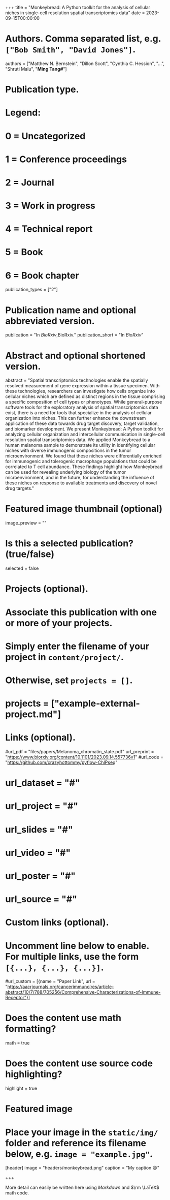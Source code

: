 +++
title = "Monkeybread: A Python toolkit for the analysis of cellular niches in single-cell resolution spatial transcriptomics data"
date = 2023-09-15T00:00:00

# Authors. Comma separated list, e.g. `["Bob Smith", "David Jones"]`.
authors = ["Matthew N. Bernstein", "Dillon Scott", "Cynthia C. Hession", "...",  "Shruti Malu", "**Ming Tang#**"]

# Publication type.
# Legend:
# 0 = Uncategorized
# 1 = Conference proceedings
# 2 = Journal
# 3 = Work in progress
# 4 = Technical report
# 5 = Book
# 6 = Book chapter
publication_types = ["2"]

# Publication name and optional abbreviated version.
publication = "In *BioRxiv*,BioRxiv."
publication_short = "In *BioRxiv*"
# Abstract and optional shortened version.
abstract = "Spatial transcriptomics technologies enable the spatially resolved measurement of gene expression within a tissue specimen. With these technologies, researchers can investigate how cells organize into cellular niches which are defined as distinct regions in the tissue comprising a specific composition of cell types or phenotypes. While general-purpose software tools for the exploratory analysis of spatial transcriptomics data exist, there is a need for tools that specialize in the analysis of cellular organization into niches. This can further enhance the downstream application of these data towards drug target discovery, target validation, and biomarker development. We present Monkeybread: A Python toolkit for analyzing cellular organization and intercellular communication in single-cell resolution spatial transcriptomics data. We applied Monkeybread to a human melanoma sample to demonstrate its utility in identifying cellular niches with diverse immunogenic compositions in the tumor microenvironment. We found that these niches were differentially enriched for immunogenic and tolerogenic macrophage populations that could be correlated to T cell abundance. These findings highlight how Monkeybread can be used for revealing underlying biology of the tumor microenvironment, and in the future, for understanding the influence of these niches on response to available treatments and discovery of novel drug targets."

# Featured image thumbnail (optional)
image_preview = ""

# Is this a selected publication? (true/false)
selected = false

# Projects (optional).
#   Associate this publication with one or more of your projects.
#   Simply enter the filename of your project in `content/project/`.
#   Otherwise, set `projects = []`.
# projects = ["example-external-project.md"]

# Links (optional).
#url_pdf = "files/papers/Melanoma_chromatin_state.pdf"
url_preprint = "https://www.biorxiv.org/content/10.1101/2023.09.14.557736v1"
#url_code = "https://github.com/crazyhottommy/pyflow-ChIPseq"
# url_dataset = "#"
# url_project = "#"
# url_slides = "#"
# url_video = "#"
# url_poster = "#"
# url_source = "#"

# Custom links (optional).
#   Uncomment line below to enable. For multiple links, use the form `[{...}, {...}, {...}]`.
#url_custom = [{name = "Paper Link", url = "https://aacrjournals.org/cancerimmunolres/article-abstract/10/7/788/705256/Comprehensive-Characterizations-of-Immune-Receptor"}]

# Does the content use math formatting?
math = true

# Does the content use source code highlighting?
highlight = true

# Featured image
# Place your image in the `static/img/` folder and reference its filename below, e.g. `image = "example.jpg"`.
[header]
image = "headers/monkeybread.png"
caption = "My caption :smile:"

+++

More detail can easily be written here using *Markdown* and $\rm \LaTeX$ math code.
